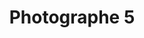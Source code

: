 ---
weight: 1
images:
- /images/photos/20230405 - Sortie Photo - Stéphane G. - 0034.jpg
- /images/photos/20230405 - Sortie Photo - Stéphane G. - 0035.jpg
title: Photographe 5
tags:
- portrait
- archive
---